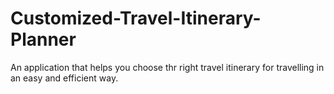 # Customized-Travel-Itinerary-Planner
An application that helps you choose thr right travel itinerary for travelling in an easy and efficient way.
